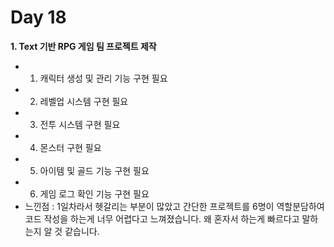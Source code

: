 # Day 18
**1. Text 기반 RPG 게임 팀 프로젝트 제작**

- 1. 캐릭터 생성 및 관리 기능 구현 필요
- 2. 레벨업 시스템 구현 필요
- 3. 전투 시스템 구현 필요
- 4. 몬스터 구현 필요
- 5. 아이템 및 골드 기능 구현 필요
- 6. 게임 로그 확인 기능 구현 필요
- 느낀점 : 1일차라서 헷갈리는 부분이 많았고 간단한 프로젝트를 6명이 역할분담하여 코드 작성을 하는게 너무 어렵다고 느껴졌습니다. 왜 혼자서 하는게 빠르다고 말하는지 알 것 같습니다.

